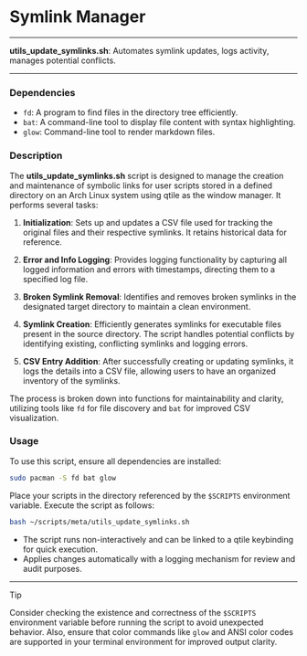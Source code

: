 # Symlink Manager

---

**utils_update_symlinks.sh**: Automates symlink updates, logs activity, manages potential conflicts.

---

### Dependencies

- `fd`: A program to find files in the directory tree efficiently.
- `bat`: A command-line tool to display file content with syntax highlighting.
- `glow`: Command-line tool to render markdown files.

### Description

The **utils_update_symlinks.sh** script is designed to manage the creation and maintenance of symbolic links for user scripts stored in a defined directory on an Arch Linux system using qtile as the window manager. It performs several tasks:

1. **Initialization**: Sets up and updates a CSV file used for tracking the original files and their respective symlinks. It retains historical data for reference.
   
2. **Error and Info Logging**: Provides logging functionality by capturing all logged information and errors with timestamps, directing them to a specified log file.

3. **Broken Symlink Removal**: Identifies and removes broken symlinks in the designated target directory to maintain a clean environment.

4. **Symlink Creation**: Efficiently generates symlinks for executable files present in the source directory. The script handles potential conflicts by identifying existing, conflicting symlinks and logging errors.

5. **CSV Entry Addition**: After successfully creating or updating symlinks, it logs the details into a CSV file, allowing users to have an organized inventory of the symlinks.

The process is broken down into functions for maintainability and clarity, utilizing tools like `fd` for file discovery and `bat` for improved CSV visualization.

### Usage

To use this script, ensure all dependencies are installed:

```bash
sudo pacman -S fd bat glow
```

Place your scripts in the directory referenced by the `$SCRIPTS` environment variable. Execute the script as follows:

```bash
bash ~/scripts/meta/utils_update_symlinks.sh
```

- The script runs non-interactively and can be linked to a qtile keybinding for quick execution.
- Applies changes automatically with a logging mechanism for review and audit purposes.

---

> [!TIP] 
> Consider checking the existence and correctness of the `$SCRIPTS` environment variable before running the script to avoid unexpected behavior. Also, ensure that color commands like `glow` and ANSI color codes are supported in your terminal environment for improved output clarity.
